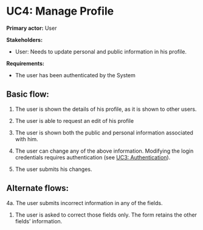 


# UC4: Manage Profile

**Primary actor:** User

**Stakeholders:**

-   User: Needs to update personal and public information in his profile.
    

**Requirements:**

-   The user has been authenticated by the System
    

  

## Basic flow:

1.  The user is shown the details of his profile, as it is shown to other users.
    
2.  The user is able to request an edit of his profile
    
3.  The user is shown both the public and personal information associated with him.
    
4.  The user can change any of the above information. Modifying the login credentials requires authentication (see [UC3: Authentication](uc3-Authenticate_User.md)).
    
5.  The user submits his changes.
    

  

## Alternate flows:

4a. The user submits incorrect information in any of the fields.

1.  The user is asked to correct those fields only. The form retains the other fields’ information.
